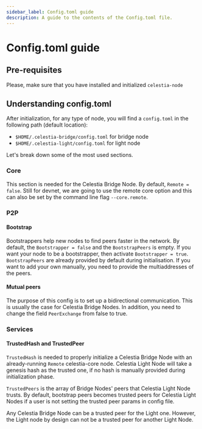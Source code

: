 ```yaml
---
sidebar_label: Config.toml guide
description: A guide to the contents of the Config.toml file.
---
```


# Config.toml guide

## Pre-requisites

Please, make sure that you have installed and initialized `celestia-node`

## Understanding config.toml

After initialization, for any type of node, you will find a
`config.toml` in the following path (default location):

- `$HOME/.celestia-bridge/config.toml` for bridge node
- `$HOME/.celestia-light/config.toml` for light node

Let's break down some of the most used sections.

### Core

This section is needed for the Celestia Bridge Node.
By default, `Remote = false`. Still for devnet, we are going
to use the remote core option and this can also be set
by the command line flag `--core.remote`.

### P2P

#### Bootstrap

Bootstrappers help new nodes to find peers faster in the network.
By default, the `Bootstrapper = false` and the `BootstrapPeers` is empty.
If you want your node to be a bootstrapper, then activate `Bootstrapper = true`.
`BootstrapPeers` are already provided by default during initialisation.
If you want to add your own manually, you need to provide the
multiaddresses of the peers.

#### Mutual peers

The purpose of this config is to set up a bidirectional communication.
This is usually the case for Celestia Bridge Nodes. In addition, you
need to change the field `PeerExchange` from false to true.

### Services

#### TrustedHash and TrustedPeer

`TrustedHash` is needed to properly initialize a Celestia Bridge
Node with an already-running `Remote` celestia-core node. Celestia
Light Node will take a genesis hash as the trusted one, if no hash
is manually provided during initialization phase.

`TrustedPeers` is the array of Bridge Nodes' peers that Celestia
Light Node trusts. By default, bootstrap peers becomes trusted peers
for Celestia Light Nodes if a user is not setting the trusted peer params
in config file.

Any Celestia Bridge Node can be a trusted peer for the Light one. However,
the Light node by design can not be a trusted peer for another Light Node.
